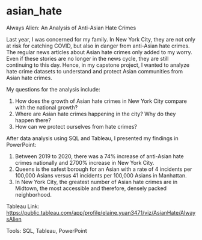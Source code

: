 # asian_hate
Always Alien: An Analysis of Anti-Asian Hate Crimes

Last year, I was concerned for my family. In New York City, they are not only at risk for catching COVID, but also in danger from anti-Asian hate crimes. The regular news articles about Asian hate crimes only added to my worry. Even if these stories are no longer in the news cycle, they are still continuing to this day. Hence, in my capstone project, I wanted to analyze hate crime datasets to understand and protect Asian communities from Asian hate crimes. 

My questions for the analysis include:
1. How does the growth of Asian hate crimes in New York City compare with the national growth?
2. Where are Asian hate crimes happening in the city? Why do they happen there?
3. How can we protect ourselves from hate crimes?

After data analysis using SQL and Tableau, I presented my findings in PowerPoint: 
1. Between 2019 to 2020, there was a 74% increase of anti-Asian hate crimes nationally and 2700% increase in New York City.
2. Queens is the safest borough for an Asian with a rate of 4 incidents per 100,000 Asians versus 41 incidents per 100,000 Asians in Manhattan.
3. In New York City, the greatest number of Asian hate crimes are in Midtown, the most accessible and therefore, densely packed neighborhood.

Tableau Link: https://public.tableau.com/app/profile/elaine.yuan3471/viz/AsianHate/AlwaysAlien

Tools: SQL, Tableau, PowerPoint
